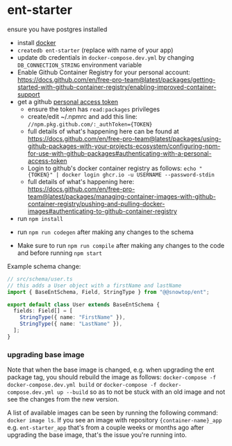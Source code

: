 # ent-starter

ensure you have postgres installed

* install [docker](https://docs.docker.com/get-docker/)
* `createdb ent-starter` (replace with name of your app)
* update db credentials in `docker-compose.dev.yml` by changing `DB_CONNECTION_STRING` environment variable
* Enable Github Container Registry for your personal account: https://docs.github.com/en/free-pro-team@latest/packages/getting-started-with-github-container-registry/enabling-improved-container-support
* get a github [personal access token](https://docs.github.com/en/free-pro-team@latest/github/authenticating-to-github/creating-a-personal-access-token)
  - ensure the token has `read:packages` privileges
  - create/edit ~/.npmrc and add this line: `//npm.pkg.github.com/:_authToken={TOKEN}`
  - full details of what's happening here can be found at https://docs.github.com/en/free-pro-team@latest/packages/using-github-packages-with-your-projects-ecosystem/configuring-npm-for-use-with-github-packages#authenticating-with-a-personal-access-token
  - Login to github's docker container registry as follows: `echo "{TOKEN}" | docker login ghcr.io -u USERNAME --password-stdin`
  - full details of what's happening here: https://docs.github.com/en/free-pro-team@latest/packages/managing-container-images-with-github-container-registry/pushing-and-pulling-docker-images#authenticating-to-github-container-registry
* run `npm install`
- run `npm run codegen` after making any changes to the schema
* Make sure to run `npm run compile` after making any changes to the code and before running `npm start`

Example schema change:

```ts
// src/schema/user.ts
// this adds a User object with a firstName and lastName
import { BaseEntSchema, Field, StringType } from "@@snowtop/ent";

export default class User extends BaseEntSchema {
  fields: Field[] = [
    StringType({ name: "FirstName" }),
    StringType({ name: "LastName" }),
  ];
}
```

### upgrading base image
Note that when the base image is changed, e.g. when upgrading the ent package tag, you should rebuild the image as follows: `docker-compose -f docker-compose.dev.yml build` or `docker-compose -f docker-compose.dev.yml up --build` so as to not be stuck with an old image and not see the changes from the new version.

A list of available images can be seen by running the following command: `docker image ls`. If you see an image with repository `{container-name}_app` e.g. `ent-starter_app` that's from a couple weeks or months ago after upgrading the base image, that's the issue you're running into.
